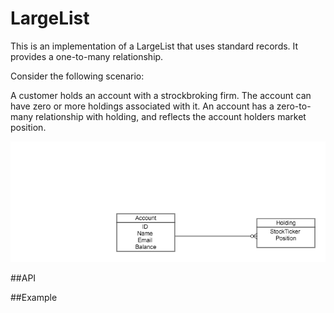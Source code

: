 # LargeList

This is an implementation of a LargeList that uses standard records. It provides a one-to-many relationship. 

Consider the following scenario:

A customer holds an account with a strockbroking firm. The account can have zero or more holdings associated with it. An account has a zero-to-many relationship with holding, and reflects the account holders market position.

![One to many](OneToMany.png)

##API



##Example